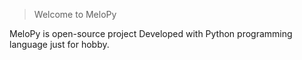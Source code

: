 >Welcome to MeloPy

MeloPy is open-source project Developed with Python programming language just for hobby.
